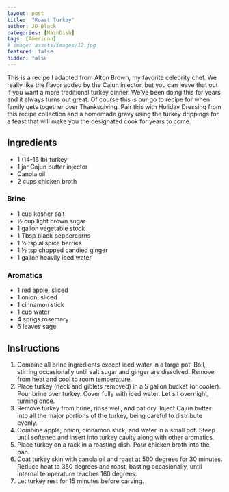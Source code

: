 ```yaml
---
layout: post
title:  "Roast Turkey"
author: JD Black
categories: [MainDish]
tags: [American]
# image: assets/images/12.jpg
featured: false
hidden: false
---
```


This is a recipe I adapted from Alton Brown, my favorite celebrity chef.  We really like the flavor added by the Cajun injector, but you can leave that out if you want a more traditional turkey dinner.  We’ve been doing this for years and it always turns out great.  Of course this is our go to recipe for when family gets together over Thanksgiving.  Pair this with Holiday Dressing from this recipe collection and a homemade gravy using the turkey drippings for a feast that will make you the designated cook for years to come.

## Ingredients
- 1 (14-16 lb) turkey
- 1 jar Cajun butter injector
- Canola oil
- 2 cups chicken broth

### Brine
- 1 cup kosher salt
- ½ cup light brown sugar
- 1 gallon vegetable stock
- 1 Tbsp black peppercorns
- 1 ½ tsp allspice berries
- 1 ½ tsp chopped candied ginger
- 1 gallon heavily iced water

### Aromatics
- 1 red apple, sliced
- 1 onion, sliced
- 1 cinnamon stick
- 1 cup water
- 4 sprigs rosemary
- 6 leaves sage

## Instructions
1. Combine all brine ingredients except iced water in a large pot.  Boil, stirring occasionally until salt sugar and ginger are dissolved.  Remove from heat and cool to room temperature.
1. Place turkey (neck and giblets removed) in a 5 gallon bucket (or cooler).  Pour brine over turkey.  Cover fully with iced water.  Let sit overnight, turning once.
1. Remove turkey from brine, rinse well, and pat dry.  Inject Cajun butter into all the major portions of the turkey, being careful to distribute evenly.
1. Combine apple, onion, cinnamon stick, and water in a small pot.  Steep until softened and insert into turkey cavity along with other aromatics.
1. Place turkey on a rack in a roasting dish.  Pour chicken broth into the pan.
1. Coat turkey skin with canola oil and roast at 500 degrees for 30 minutes.  Reduce heat to 350 degrees and roast, basting occasionally, until internal temperature reaches 160 degrees.
1. Let turkey rest for 15 minutes before carving.



